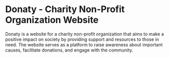# Donaty - Charity Non-Profit Organization Website
Donaty is a website for a charity non-profit organization that aims to make a positive impact on society by providing support and resources to those in need. The website serves as a platform to raise awareness about important causes, facilitate donations, and engage with the community. 
